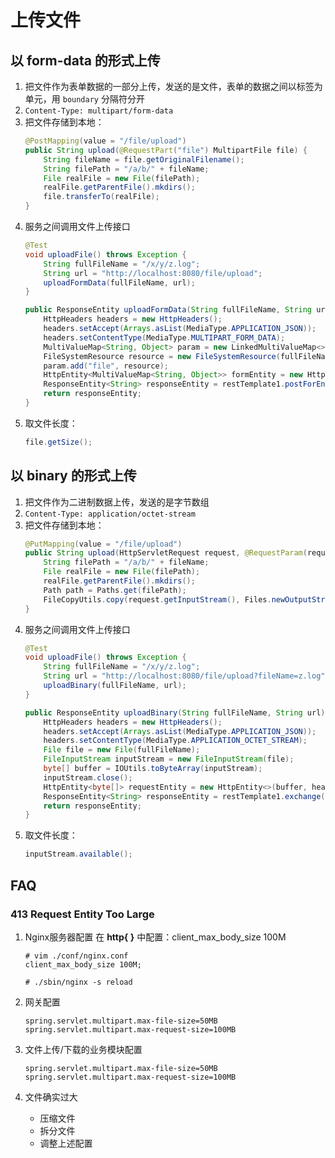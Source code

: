 # 上传文件

## 以 form-data 的形式上传

1. 把文件作为表单数据的一部分上传，发送的是文件，表单的数据之间以标签为单元，用 ```boundary``` 分隔符分开
2. ```Content-Type: multipart/form-data```
3. 把文件存储到本地：
    ```java
    @PostMapping(value = "/file/upload")
    public String upload(@RequestPart("file") MultipartFile file) {
        String fileName = file.getOriginalFilename();
        String filePath = "/a/b/" + fileName;
        File realFile = new File(filePath);
        realFile.getParentFile().mkdirs();
        file.transferTo(realFile);
    }
    ```
4. 服务之间调用文件上传接口
    ```java
    @Test
    void uploadFile() throws Exception {
        String fullFileName = "/x/y/z.log";
        String url = "http://localhost:8080/file/upload";
        uploadFormData(fullFileName, url);
    }

    public ResponseEntity uploadFormData(String fullFileName, String url) throws Exception {
        HttpHeaders headers = new HttpHeaders();
        headers.setAccept(Arrays.asList(MediaType.APPLICATION_JSON));
        headers.setContentType(MediaType.MULTIPART_FORM_DATA);
        MultiValueMap<String, Object> param = new LinkedMultiValueMap<>();
        FileSystemResource resource = new FileSystemResource(fullFileName);
        param.add("file", resource);
        HttpEntity<MultiValueMap<String, Object>> formEntity = new HttpEntity<>(param, headers);
        ResponseEntity<String> responseEntity = restTemplate1.postForEntity(url, formEntity, String.class);
        return responseEntity;
    }
    ```
5. 取文件长度：
    ```java
    file.getSize();
    ```

## 以 binary 的形式上传

1. 把文件作为二进制数据上传，发送的是字节数组
2. ```Content-Type: application/octet-stream```
3. 把文件存储到本地：
    ```java
    @PutMapping(value = "/file/upload")
    public String upload(HttpServletRequest request, @RequestParam(required = true) String fileName) {
        String filePath = "/a/b/" + fileName;
        File realFile = new File(filePath);
        realFile.getParentFile().mkdirs();
        Path path = Paths.get(filePath);
        FileCopyUtils.copy(request.getInputStream(), Files.newOutputStream(path));
    }
    ```
4. 服务之间调用文件上传接口
    ```java
    @Test
    void uploadFile() throws Exception {
        String fullFileName = "/x/y/z.log";
        String url = "http://localhost:8080/file/upload?fileName=z.log";
        uploadBinary(fullFileName, url);
    }

    public ResponseEntity uploadBinary(String fullFileName, String url) throws Exception {
        HttpHeaders headers = new HttpHeaders();
        headers.setAccept(Arrays.asList(MediaType.APPLICATION_JSON));
        headers.setContentType(MediaType.APPLICATION_OCTET_STREAM);
        File file = new File(fullFileName);
        FileInputStream inputStream = new FileInputStream(file);
        byte[] buffer = IOUtils.toByteArray(inputStream);
        inputStream.close();
        HttpEntity<byte[]> requestEntity = new HttpEntity<>(buffer, headers);
        ResponseEntity<String> responseEntity = restTemplate1.exchange(url, HttpMethod.PUT, requestEntity, String.class);
        return responseEntity;
    }
    ```
5. 取文件长度：
    ```java
    inputStream.available();
    ```

## FAQ

### 413 Request Entity Too Large

1. Nginx服务器配置
    在 **http{ }** 中配置：client_max_body_size 100M
    ```bas
    # vim ./conf/nginx.conf
    client_max_body_size 100M;
    
    # ./sbin/nginx -s reload
    ```

2. 网关配置
    ```
    spring.servlet.multipart.max-file-size=50MB
    spring.servlet.multipart.max-request-size=100MB
    ```

3. 文件上传/下载的业务模块配置
    ```
    spring.servlet.multipart.max-file-size=50MB
    spring.servlet.multipart.max-request-size=100MB
    ```

4. 文件确实过大
   - 压缩文件
   - 拆分文件
   - 调整上述配置
